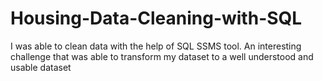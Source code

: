 # Housing-Data-Cleaning-with-SQL
I was able to clean data with the help of SQL SSMS tool. An interesting challenge that was able to transform my dataset to a well understood and usable dataset
